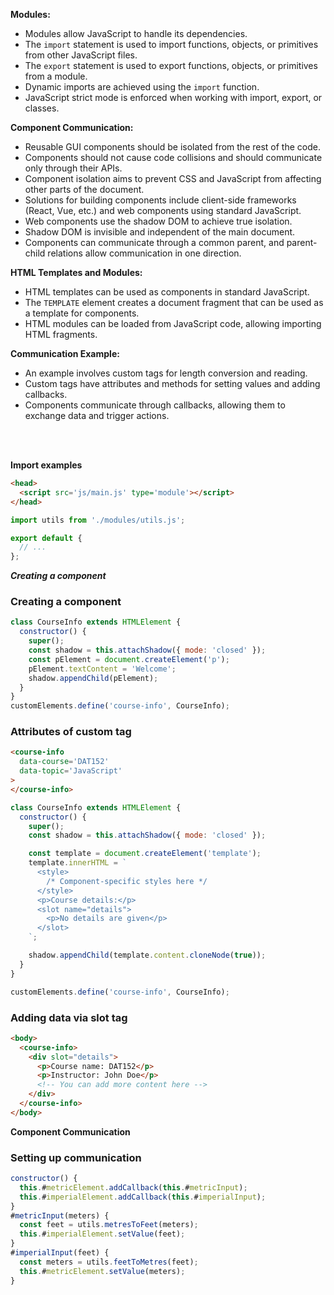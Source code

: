 
**Modules:**
- Modules allow JavaScript to handle its dependencies.
- The `import` statement is used to import functions, objects, or primitives from other JavaScript files.
- The `export` statement is used to export functions, objects, or primitives from a module.
- Dynamic imports are achieved using the `import` function.
- JavaScript strict mode is enforced when working with import, export, or classes.

**Component Communication:**
- Reusable GUI components should be isolated from the rest of the code.
- Components should not cause code collisions and should communicate only through their APIs.
- Component isolation aims to prevent CSS and JavaScript from affecting other parts of the document.
- Solutions for building components include client-side frameworks (React, Vue, etc.) and web components using standard JavaScript.
- Web components use the shadow DOM to achieve true isolation.
- Shadow DOM is invisible and independent of the main document.
- Components can communicate through a common parent, and parent-child relations allow communication in one direction.

**HTML Templates and Modules:**
- HTML templates can be used as components in standard JavaScript.
- The `TEMPLATE` element creates a document fragment that can be used as a template for components.
- HTML modules can be loaded from JavaScript code, allowing importing HTML fragments.

**Communication Example:**
- An example involves custom tags for length conversion and reading.
- Custom tags have attributes and methods for setting values and adding callbacks.
- Components communicate through callbacks, allowing them to exchange data and trigger actions.

<br/><br/>

**Import examples**
```html
<head>
  <script src='js/main.js' type='module'></script>
</head>
```

```js
import utils from './modules/utils.js';
```

```js
export default {
  // ...
};
```

***Creating a component***
### Creating a component
```js
class CourseInfo extends HTMLElement {
  constructor() {
    super();
    const shadow = this.attachShadow({ mode: 'closed' });
    const pElement = document.createElement('p');
    pElement.textContent = 'Welcome';
    shadow.appendChild(pElement);
  }
}
customElements.define('course-info', CourseInfo);
```

### Attributes of custom tag
```html
<course-info
  data-course='DAT152'
  data-topic='JavaScript'
>
</course-info>
```

```js
class CourseInfo extends HTMLElement {
  constructor() {
    super();
    const shadow = this.attachShadow({ mode: 'closed' });

    const template = document.createElement('template');
    template.innerHTML = `
      <style>
        /* Component-specific styles here */
      </style>
      <p>Course details:</p>
      <slot name="details">
        <p>No details are given</p>
      </slot>
    `;

    shadow.appendChild(template.content.cloneNode(true));
  }
}

customElements.define('course-info', CourseInfo);
```

### Adding data via slot tag
```html
<body>
  <course-info>
    <div slot="details">
      <p>Course name: DAT152</p>
      <p>Instructor: John Doe</p>
      <!-- You can add more content here -->
    </div>
  </course-info>
</body>
```

**Component Communication**
### Setting up communication
```js
constructor() {
  this.#metricElement.addCallback(this.#metricInput);
  this.#imperialElement.addCallback(this.#imperialInput);
}
#metricInput(meters) {
  const feet = utils.metresToFeet(meters);
  this.#imperialElement.setValue(feet);
}
#imperialInput(feet) {
  const meters = utils.feetToMetres(feet);
  this.#metricElement.setValue(meters);
}
```







